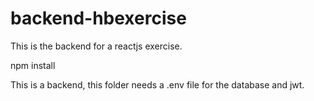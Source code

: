# backend-hbexercise
This is the backend for a reactjs exercise.

npm install

This is a backend, this folder needs a .env file for the database and jwt.
